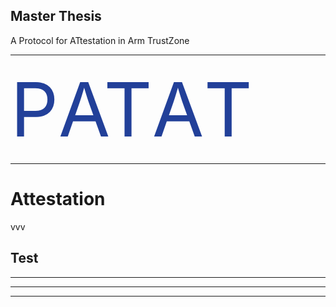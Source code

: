 <!-- .slide: data-auto-animate data-auto-animate-id="opening" -->
## Master Thesis <!-- .element: style="font-size: 120px" -->
<span data-id="protocol">A </span><span data-id="p">P</span><span data-id="protocol">rotocol for </span><span data-id="at">AT</span><span data-id="protocol">testation in </span><span data-id="a">A</span><span data-id="protocol">rm </span><span data-id="t">T</span><span data-id="protocol">rustZone</span>

---

<!-- .slide: data-auto-animate data-auto-animate-id="opening" data-auto-animate-easing="cubic-bezier(0.770, 0.000, 0.175, 1.000)" data-auto-animate-duration="1.2" -->

<span data-id="protocol" data-auto-animate-delay="0" style="display-inline-block; font-size: 0px">A </span><span data-id="p" data-auto-animate-delay="0" style="display-inline-block; color: #224099; font-size: 120px;">P</span><span data-id="protocol" data-auto-animate-delay="0.1" style="display-inline-block; font-size: 0px">rotocol for </span><span data-id="at" data-auto-animate-delay="0.1" style="display-inline-block; color: #224099; font-size: 120px;">AT</span><span data-id="protocol" data-auto-animate-delay="0.2" style="display-inline-block; font-size: 0px">testation in </span><span data-id="a" data-auto-animate-delay="0.2" style="display-inline-block; color: #224099; font-size: 120px;">A</span><span data-id="protocol" data-auto-animate-delay="0.3" style="display-inline-block; font-size: 0px">rm </span><span data-id="t" data-auto-animate-delay="0.3" style="display-inline-block; color: #224099; font-size: 120px;">T</span><span data-id="protocol" data-auto-animate-delay="0.4" style="display-inline-block; font-size: 0px">rustZone</span>

---

# Attestation

vvv

## Test

---

---

---
